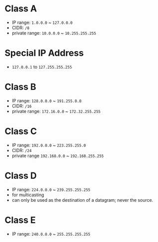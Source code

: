 # Class A
- IP range: `1.0.0.0` ~ `127.0.0.0`
- CIDR: `/8`
- private range: `10.0.0.0` ~ `10.255.255.255`

# Special IP Address
- `127.0.0.1` to `127.255.255.255`

# Class B
- IP range: `128.0.0.0` ~ `191.255.0.0`
- CIDR: `/16`
- private range: `172.16.0.0` ~ `172.32.255.255`

# Class C
- IP range: `192.0.0.0` ~ `223.255.255.0`
- CIDR: `/24`
- private range `192.168.0.0` ~ `192.168.255.255`

# Class D
- IP range: `224.0.0.0` ~ `239.255.255.255`
- for multicasting
- can only be used as the destination of a datagram; never the source.
# Class E
- IP range: `240.0.0.0` ~ `255.255.255.255`

